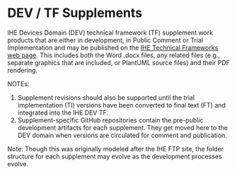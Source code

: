 # DEV / TF Supplements
IHE Devices Domain (DEV) technical framework (TF) supplement work products that are either in development, in Public Comment or Trial Implementation and may be published on the [IHE Technical Frameworks web page](https://www.ihe.net/resources/technical_frameworks/#dev).  This includes both the Word .docx files, any related files (e.g., separate graphics that are included, or PlantUML source files) and their PDF rendering.

NOTEs:  
1. Supplement revisions should also be supported until the trial implementation (TI) versions have been converted to final text (FT) and integrated into the IHE DEV TF.
2. Supplement-specific GitHub repositories contain the pre-public development artifacts for each supplement.  They get moved here to the DEV domain when versions are circulated for comment and publication.

Note:  Though this was originally modeled after the IHE FTP site, the folder structure for each supplement may evolve as the development processes evolve.
